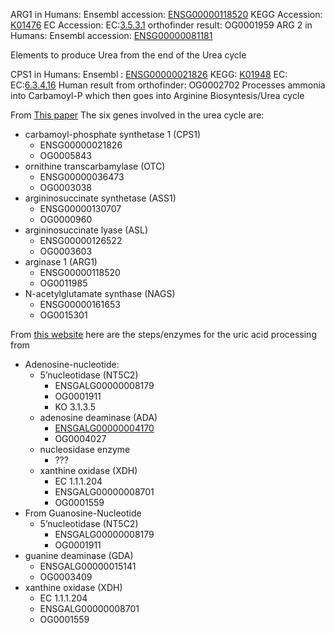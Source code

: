 ARG1 in Humans:
	Ensembl accession: [ENSG00000118520](https://www.ensembl.org/Homo_sapiens/geneview?gene=ENSG00000118520)
	KEGG Accession: [K01476](https://www.genome.jp/entry/K01476)
	EC Accession: EC:[3.5.3.1](https://www.genome.jp/entry/3.5.3.1)
	orthofinder result: OG0001959
ARG 2 in Humans:
	Ensembl accession:  [ENSG00000081181](https://www.ensembl.org/Homo_sapiens/geneview?gene=ENSG00000081181)

Elements to produce Urea from the end of the Urea cycle

CPS1 in Humans:
	Ensembl : [ENSG00000021826](https://www.ensembl.org/Homo_sapiens/geneview?gene=ENSG00000021826)
	KEGG: [K01948](https://www.genome.jp/entry/K01948)
	EC: EC:[6.3.4.16](https://www.genome.jp/entry/6.3.4.16)
	Human result from orthofinder:  OG0002702
Processes ammonia into Carbamoyl-P which then goes into Arginine Biosyntesis/Urea cycle 

From [This paper](https://doi.org/10.1002/humu.20813) The six genes involved in the urea cycle are: 
- carbamoyl-phosphate synthetase 1 (CPS1)
	- ENSG00000021826
	- OG0005843
- ornithine transcarbamylase (OTC)
	- ENSG00000036473
	- OG0003038
- argininosuccinate synthetase (ASS1)
	- ENSG00000130707
	- OG0000960
- argininosuccinate lyase (ASL)
	- ENSG00000126522
	- OG0003603
- arginase 1 (ARG1)
	- ENSG00000118520
	- OG0011985
- N-acetylglutamate synthase (NAGS)
	- ENSG00000161653
	- OG0015301

From [this website](https://thebiologynotes.com/nitrogenous-waste-urea-cycle-and-formation-of-uric-acid/) here are the steps/enzymes for the uric acid processing from

- Adenosine-nucleotide:
	- 5’nucleotidase (NT5C2)
		- ENSGALG00000008179
		- OG0001911
		- KO 3.1.3.5
	- adenosine deaminase (ADA)
		- [ENSGALG00000004170](https://www.ensembl.org/Gallus_gallus/geneview?gene=ENSGALG00000004170)
		- OG0004027
	- nucleosidase enzyme
		- ???
	- xanthine oxidase (XDH)
		- EC 1.1.1.204
		- ENSGALG00000008701
		- OG0001559
- From Guanosine-Nucleotide
	- 5’nucleotidase (NT5C2)
		- ENSGALG00000008179
		- OG0001911
- guanine deaminase (GDA)
	-  ENSGALG00000015141
	- OG0003409
- xanthine oxidase (XDH)
	-  EC 1.1.1.204
	- ENSGALG00000008701
	- OG0001559